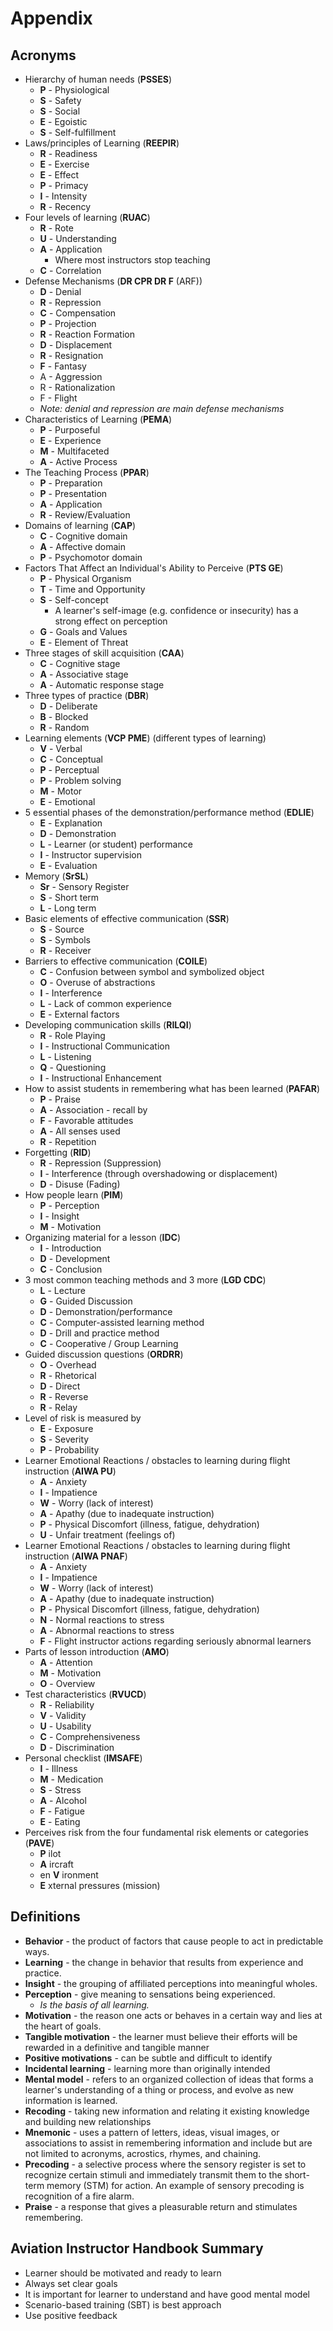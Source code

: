 # Appendix

## Acronyms

* Hierarchy of human needs (**PSSES**)
    * **P** - Physiological
    * **S** - Safety
    * **S** - Social
    * **E** - Egoistic
    * **S** - Self-fulfillment
* Laws/principles of Learning (**REEPIR**)
    * **R** - Readiness
    * **E** - Exercise
    * **E** - Effect
    * **P** - Primacy
    * **I** - Intensity
    * **R** - Recency
* Four levels of learning (**RUAC**)
    * **R** - Rote
    * **U** - Understanding
    * **A** - Application
        * Where most instructors stop teaching
    * **C** - Correlation
* Defense Mechanisms (**DR CPR DR F** (ARF))
    * **D** - Denial
    * **R** - Repression
    * **C** - Compensation
    * **P** - Projection
    * **R** - Reaction Formation
    * **D** - Displacement
    * **R** - Resignation
    * **F** - Fantasy
    * A - Aggression
    * R - Rationalization
    * F - Flight
    * *Note: denial and repression are main defense mechanisms*
* Characteristics of Learning (**PEMA**)
    * **P** - Purposeful
    * **E** - Experience
    * **M** - Multifaceted
    * **A** - Active Process
* The Teaching Process (**PPAR**)
    * **P** - Preparation
    * **P** - Presentation
    * **A** - Application
    * **R** - Review/Evaluation
* Domains of learning (**CAP**)
    * **C** - Cognitive domain
    * **A** - Affective domain
    * **P** - Psychomotor domain
* Factors That Affect an Individual's Ability to Perceive (**PTS GE**)
    * **P** - Physical Organism
    * **T** - Time and Opportunity
    * **S** - Self-concept
        * A learner's self-image (e.g. confidence or insecurity) has a strong effect on perception
    * **G** - Goals and Values
    * **E** - Element of Threat
* Three stages of skill acquisition (**CAA**)
    * **C** - Cognitive stage
    * **A** - Associative stage
    * **A** - Automatic response stage
* Three types of practice (**DBR**)
    * **D** - Deliberate
    * **B** - Blocked
    * **R** - Random
* Learning elements (**VCP PME**) (different types of learning)
    * **V** - Verbal
    * **C** - Conceptual
    * **P** - Perceptual
    * **P** - Problem solving
    * **M** - Motor
    * **E** - Emotional
* 5 essential phases of the demonstration/performance method (**EDLIE**)
    * **E** - Explanation
    * **D** - Demonstration
    * **L** - Learner (or student) performance
    * **I** - Instructor supervision
    * **E** - Evaluation
* Memory (**SrSL**)
    * **Sr** - Sensory Register
    * **S** - Short term
    * **L** - Long term
* Basic elements of effective communication (**SSR**)
    * **S** - Source
    * **S** - Symbols
    * **R** - Receiver
* Barriers to effective communication (**COILE**)
    * **C** - Confusion between symbol and symbolized object
    * **O** - Overuse of abstractions
    * **I** - Interference
    * **L** - Lack of common experience
    * **E** - External factors
* Developing communication skills (**RILQI**)
    * **R** - Role Playing
    * **I** - Instructional Communication
    * **L** - Listening
    * **Q** - Questioning
    * **I** - Instructional Enhancement
* How to assist students in remembering what has been learned (**PAFAR**)
    * **P** - Praise
    * **A** - Association - recall by
    * **F** - Favorable attitudes
    * **A** - All senses used
    * **R** - Repetition
* Forgetting (**RID**)
    * **R** - Repression (Suppression)
    * **I** - Interference (through overshadowing or displacement)
    * **D** - Disuse (Fading)
* How people learn (**PIM**)
    * **P** - Perception
    * **I** - Insight
    * **M** - Motivation
* Organizing material for a lesson (**IDC**)
    * **I** - Introduction
    * **D** - Development
    * **C** - Conclusion
* 3 most common teaching methods and 3 more (**LGD CDC**)
    * **L** - Lecture
    * **G** - Guided Discussion
    * **D** - Demonstration/performance
    * **C** - Computer-assisted learning method
    * **D** - Drill and practice method
    * **C** - Cooperative / Group Learning
* Guided discussion questions (**ORDRR**)
    * **O** - Overhead
    * **R** - Rhetorical
    * **D** - Direct
    * **R** - Reverse
    * **R** - Relay
* Level of risk is measured by
    * **E** - Exposure
    * **S** - Severity
    * **P** - Probability
* Learner Emotional Reactions / obstacles to learning during flight instruction (**AIWA PU**)
    * **A** - Anxiety
    * **I** - Impatience
    * **W** - Worry (lack of interest)
    * **A** - Apathy (due to inadequate instruction)
    * **P** - Physical Discomfort (illness, fatigue, dehydration)
    * **U** - Unfair treatment (feelings of)
* Learner Emotional Reactions / obstacles to learning during flight instruction (**AIWA PNAF**)
    * **A** - Anxiety
    * **I** - Impatience
    * **W** - Worry (lack of interest)
    * **A** - Apathy (due to inadequate instruction)
    * **P** - Physical Discomfort (illness, fatigue, dehydration)
    * **N** - Normal reactions to stress
    * **A** - Abnormal reactions to stress
    * **F** - Flight instructor actions regarding seriously abnormal learners
* Parts of lesson introduction (**AMO**)
    * **A** - Attention
    * **M** - Motivation
    * **O** - Overview
* Test characteristics (**RVUCD**)
    * **R** - Reliability
    * **V** - Validity
    * **U** - Usability
    * **C** - Comprehensiveness
    * **D** - Discrimination
* Personal checklist (**IMSAFE**)
    * **I** - Illness
    * **M** - Medication
    * **S** - Stress
    * **A** - Alcohol
    * **F** - Fatigue
    * **E** - Eating
* Perceives risk from the four fundamental risk elements or categories (**PAVE**)
    * **P** ilot
    * **A** ircraft
    * en **V** ironment
    * **E** xternal pressures (mission)

## Definitions

* **Behavior** - the product of factors that cause people to act in predictable ways.
* **Learning** - the change in behavior that results from experience and practice.
* **Insight** - the grouping of affiliated perceptions into meaningful wholes.
* **Perception** - give meaning to sensations being experienced.
  * *Is the basis of all learning.*
* **Motivation** - the reason one acts or behaves in a certain way and lies at the heart of goals.
* **Tangible motivation** - the learner must believe their efforts will be rewarded in a definitive and tangible manner
* **Positive motivations** - can be subtle and difficult to identify
* **Incidental learning** - learning more than originally intended
* **Mental model** - refers to an organized collection of ideas that forms a learner's understanding of a thing or process, and evolve as new information is learned.
* **Recoding** - taking new information and relating it existing knowledge and building new relationships
* **Mnemonic** - uses a pattern of letters, ideas, visual images, or associations to assist in remembering information and include but are not limited to acronyms, acrostics, rhymes, and chaining.
* **Precoding** - a selective process where the sensory register is set to recognize certain stimuli and immediately transmit them to the short-term memory (STM) for action. An example of sensory precoding is recognition of a fire alarm.
* **Praise** - a response that gives a pleasurable return and stimulates remembering.

## Aviation Instructor Handbook Summary

* Learner should be motivated and ready to learn
* Always set clear goals
* It is important for learner to understand and have good mental model
* Scenario-based training (SBT) is best approach
* Use positive feedback
